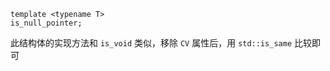 
```
template <typename T>
is_null_pointer;
```

此结构体的实现方法和 `is_void` 类似，移除 `CV` 属性后，用 `std::is_same` 比较即可

